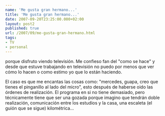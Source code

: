 ```yaml
---
name: 'Me gusta gran hermano...'
title: 'Me gusta gran hermano...'
date: 2007-09-20T23:25:00.000+02:00
layout: post2
published: true
url: /2007/09/me-gusta-gran-hermano.html
tags: 
- TV
- personal
---
```


porque disfruto viendo televisión. Me confieso fan del "como se hace" y desde que estuve trabajando en televisión no puedo por menos que ver cómo lo hacen o como estimo yo que lo están haciendo.  
  
El caso es que me encantas las cosas como: "mercedes, guapa, creo que tienes el pinganillo al lado del micro", esto después de haberse oido las órdenes de realización. El programa en si no tiene demasiado, pero técnicamente tiene que ser una gozada porque imagino que tendrán doble realización, comunicación entre los estudios y la casa, una escaleta (el guión que se sigue) kilométrica...